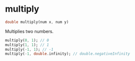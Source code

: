 # multiply

```dart
double multiply(num x, num y)
```

Multiplies two numbers.

```dart
multiply(0, 1); // 0
multiply(1, 1); // 1
multiply(-1, 1); // -1
multiply(-1, double.infinity); // double.negativeInfinity
```
